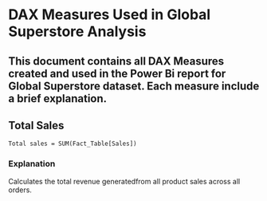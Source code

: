 # DAX Measures Used in Global Superstore Analysis

This document contains all DAX Measures created and used in the Power Bi report for Global Superstore dataset. Each measure include a brief explanation.
---
## Total Sales
```DAX
Total sales = SUM(Fact_Table[Sales])
```
### Explanation
Calculates the total revenue generatedfrom all product sales across all orders.
